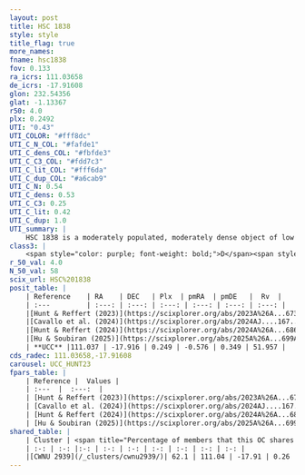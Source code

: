 ```yaml
---
layout: post
title: HSC 1838
style: style
title_flag: true
more_names: 
fname: hsc1838
fov: 0.133
ra_icrs: 111.03658
de_icrs: -17.91608
glon: 232.54356
glat: -1.13367
r50: 4.0
plx: 0.2492
UTI: "0.43"
UTI_COLOR: "#fff8dc"
UTI_C_N_COL: "#fafde1"
UTI_C_dens_COL: "#fbfde3"
UTI_C_C3_COL: "#fdd7c3"
UTI_C_lit_COL: "#fff6da"
UTI_C_dup_COL: "#a6cab9"
UTI_C_N: 0.54
UTI_C_dens: 0.53
UTI_C_C3: 0.25
UTI_C_lit: 0.42
UTI_C_dup: 1.0
UTI_summary: |
    HSC 1838 is a moderately populated, moderately dense object of low C3 quality. It was recently reported in the literature. This object shares a significant percentage of members with a later reported entry.
class3: |
    <span style="color: purple; font-weight: bold;">D</span><span style="color: #FFC300; font-weight: bold;">B</span>
r_50_val: 4.0
N_50_val: 58
scix_url: HSC%201838
posit_table: |
    | Reference    | RA    | DEC   | Plx  | pmRA  | pmDE   |  Rv  |
    | :---         | :---: | :---: | :---: | :---: | :---: | :---: |
    |[Hunt & Reffert (2023)](https://scixplorer.org/abs/2023A%26A...673A.114H) | 111.014 | -17.945 | 0.264 | -0.611 | 0.378 | 59.466 |
    |[Cavallo et al. (2024)](https://scixplorer.org/abs/2024AJ....167...12C) | 111.041 | -17.923 | 0.265 | -- | -- | -- |
    |[Hunt & Reffert (2024)](https://scixplorer.org/abs/2024A%26A...686A..42H) | 111.014 | -17.945 | 0.264 | -0.611 | 0.378 | 59.466 |
    |[Hu & Soubiran (2025)](https://scixplorer.org/abs/2025A%26A...699A.246H) | 111.041 | -17.923 | -- | -- | -- | -- |
    | **UCC** |111.037 | -17.916 | 0.249 | -0.576 | 0.349 | 51.957 | 
cds_radec: 111.03658,-17.91608
carousel: UCC_HUNT23
fpars_table: |
    | Reference |  Values |
    | :---  |  :---:  |
    | [Hunt & Reffert (2023)](https://scixplorer.org/abs/2023A%26A...673A.114H) | `AV50=1.735, diffAV50=1.897, MOD50=12.578, logAge50=8.551` |
    | [Cavallo et al. (2024)](https://scixplorer.org/abs/2024AJ....167...12C) | `AV50=2.32, dMod50=12.41, logAge50=8.77, [Fe/H]50=-0.27` |
    | [Hunt & Reffert (2024)](https://scixplorer.org/abs/2024A%26A...686A..42H) | `MassJ=223.338` |
    | [Hu & Soubiran (2025)](https://scixplorer.org/abs/2025A%26A...699A.246H) | `MA22=-0.28, MA23f=-0.5, MZ23=-0.27, MK24=-0.25, MF24=-0.47` |
shared_table: |
    | Cluster | <span title="Percentage of members that this OC shares with the ones listed">%</span>   | RA   | DEC   | Plx   | pmRA  | pmDE  | Rv | UTI |
    | :-: | :-: |:-: | :-: | :-: | :-: | :-: | :-: | :-: |
    |[CWNU 2939](/_clusters/cwnu2939/)| 62.1 | 111.04 | -17.91 | 0.26 | -0.57 | 0.32 | 57.38 |0.01 |
---
```

